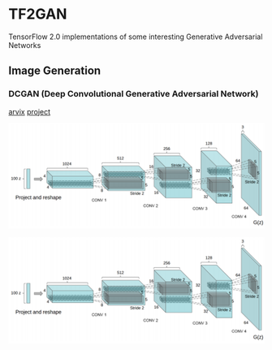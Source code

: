 # TF2GAN
TensorFlow 2.0 implementations of some interesting Generative Adversarial Networks

## Image Generation

### DCGAN (Deep Convolutional Generative Adversarial Network)

[arvix](https://arxiv.org/abs/1511.06434) [project](https://github.com/carpedm20/DCGAN-tensorflow)

![](DCGAN/asset/teaser.png)

![](DCGAN/asset/teaser.png)